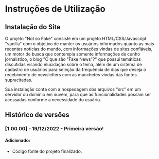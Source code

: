 # Instruções de Utilização

## Instalação do Site

O projeto "Not so Fake" consiste em um projeto HTML/CSS/Javascript "vanilla" com o objetivo de manter os usuários informados quanto as mais recentes notícias do mundo,
com informações vindas de sites confiáveis, um motor de busca que contempla somente informações de cunho jornalístico, o blog "O que são "Fake News"?" que possui 
temáticas discutidas visando elucidação sobre o tema, além de um sistema de cadastro de usuários para seleção da frequência de dias que deseja o recebimento de 
newsletters com as manchetes vindas das fontes supracitadas.

Sua instalação conta com a hospedagem dos arquivos "src" em um servidor ou domínio em nuvem, para que as funcionalidades possam ser acessadas conforme a necessidade do 
usuário.

## Histórico de versões

### [1.00.00] - 19/12/2022 - Primeira versão!

#### Adicionado:

- Código fonte do projeto finalizado.
